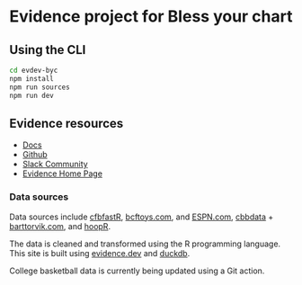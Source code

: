 # Evidence project for Bless your chart


## Using the CLI

```bash
cd evdev-byc
npm install 
npm run sources
npm run dev 
```

## Evidence resources

- [Docs](https://docs.evidence.dev/)
- [Github](https://github.com/evidence-dev/evidence)
- [Slack Community](https://slack.evidence.dev/)
- [Evidence Home Page](https://www.evidence.dev)

### Data sources

Data sources include [cfbfastR](https://cfbfastr.sportsdataverse.org/index.html), [bcftoys.com](https://www.bcftoys.com/), and [ESPN.com](https://www.espn.com/), [cbbdata](https://github.com/andreweatherman/cbbdata/tree/main) + [barttorvik.com](https://barttorvik.com/#), and [hoopR](https://hoopr.sportsdataverse.org/).

The data is cleaned and transformed using the R programming language. This site is built using [evidence.dev](https://evidence.dev/) and [duckdb](https://duckdb.org/). 

College basketball data is currently being updated using a Git action. 